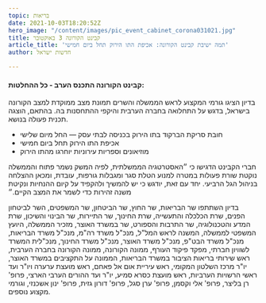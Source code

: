 ```yaml
---
topic: בריאות
date: 2021-10-03T18:20:52Z
hero_image: "/content/images/pic_event_cabinet_corona031021.jpg"
title: קבינט הקורונה 3 באוקטובר
article_title: 'תמה ישיבת קבינט הקורונה: אכיפת התו הירוק תחל ביום חמישי'
author: חדשות ישראל

---
```

#### קבינט הקורונה התכנס הערב - כל ההחלטות:

בדיון הציגו גורמי המקצוע לראש הממשלה והשרים תמונת מצב ממוקדת למצב הקורונה בישראל, בדגש על התחלואה בחברה הערבית והיקפי ההתחסנות בה. בהתאם, הוצגה תכנית פעולה בנושא.

* חובת סריקת הברקוד בתו הירוק בכניסה לבתי עסק — החל מיום שלישי
* אכיפת התו הירוק תחל ביום חמישי
* מוזיאונים וספריות עירוניות יוחרגו מהתו הירוק

חברי הקבינט הדגישו כי ״האסטרטגיה הממשלתית, לפיה המשק נשמר פתוח והממשלה נוקטת שורת פעולות במטרה למנוע הטלת סגר ומגבלות גורפות, עובדת, ומכאן ההצלחה בניהול הגל הרביעי. יחד עם זאת, יודגש כי יש להמשיך ולהקפיד על קיום ההנחיות ונקיטת משנה זהירות כדי לשמר את המצב הקיים.״

בדיון השתתפו שר הבריאות, שר החוץ, שר הביטחון, שר המשפטים, השר לביטחון הפנים, שרת הכלכלה והתעשייה, שרת החינוך, שר התיירות, שר הבינוי והשיכון, שרת המדע והטכנולוגיה, שר התרבות והספורט, שר במשרד האוצר, מזכיר הממשלה, היועץ המשפטי לממשלה, המשנה לראש המל"ל, מנכ"ל משרד רה"מ, מנכ"ל משרד הבריאות, מנכ"ל משרד הבט"פ, מנכ"ל משרד האוצר, מנכ"ל משרד החינוך, מנכ"לית המשרד לשוויון חברתי, מפקד פיקוד העורף, ממונה הקורונה, ממונה הקורונה בחברה הערבית, ראש שירותי בריאות הציבור במשרד הבריאות, הממונה על התקציבים במשרד האוצר, יו"ר מרכז השלטון המקומי, ראש עיריית אום אל פאחם, ראש מועצת ערערה ויו"ר ועד ראשי הרשויות הערביות, ראש מועצת כסרא סמיע, יו"ר ועד ההורים הערבי הארצי, פרופ' רן בליצר, פרופ' אלי וקסמן, פרופ' ערן סגל, פרופ' דורון גזית, פרופ' ינון אשכנזי, וגורמי מקצוע נוספים.